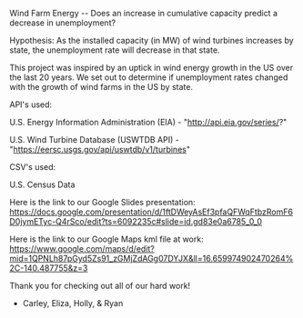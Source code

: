 Wind Farm Energy -- Does an increase in cumulative capacity predict a decrease in unemployment?

Hypothesis: As the installed capacity (in MW) of wind turbines increases by state, the unemployment rate will decrease in that state. 

This project was inspired by an uptick in wind energy growth in the US over the last 20 years.
We set out to determine if unemployment rates changed with the growth of wind farms in the US by state.

API's used: 

  U.S. Energy Information Administration (EIA) - "http://api.eia.gov/series/?"
  
  U.S. Wind Turbine Database (USWTDB API) - "https://eersc.usgs.gov/api/uswtdb/v1/turbines"
  
CSV's used:

  U.S. Census Data
  
Here is the link to our Google Slides presentation: 
https://docs.google.com/presentation/d/1ftDWeyAsEf3pfaQFWqFtbzRomF6D0jymETyc-Q4rSco/edit?ts=6092235c#slide=id.gd83e0a6785_0_0

Here is the link to our Google Maps kml file at work:
https://www.google.com/maps/d/edit?mid=1QPNLh87pGyd5Zs91_zGMjZdAGg07DYJX&ll=16.659974902470264%2C-140.487755&z=3

Thank you for checking out all of our hard work!

- Carley, Eliza, Holly, & Ryan
